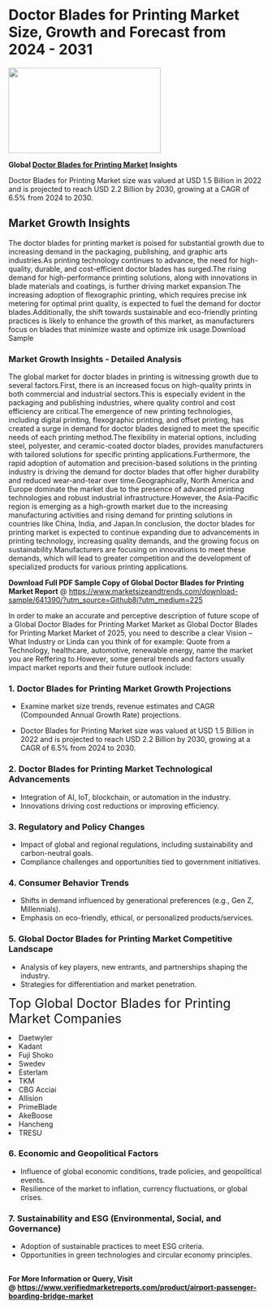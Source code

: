 <H1>Doctor Blades for Printing Market Size, Growth and Forecast from 2024 - 2031</H1><img class="aligncenter size-medium wp-image-584254" src="https://thirdeyenews.in/wp-content/uploads/2024/09/Global-Market-Research-300x168.jpeg" alt="" width="300" height="168" /><p><strong>Global&nbsp;<a href="https://www.marketsizeandtrends.com/download-sample/641390/?utm_source=Github8j?utm_medium=225">Doctor Blades for Printing Market</a> Insights</strong></p><p>Doctor Blades for Printing Market size was valued at USD 1.5 Billion in 2022 and is projected to reach USD 2.2 Billion by 2030, growing at a CAGR of 6.5% from 2024 to 2030.</p><p><h2>Market Growth Insights</h2> The doctor blades for printing market is poised for substantial growth due to increasing demand in the packaging, publishing, and graphic arts industries.As printing technology continues to advance, the need for high-quality, durable, and cost-efficient doctor blades has surged.The rising demand for high-performance printing solutions, along with innovations in blade materials and coatings, is further driving market expansion.The increasing adoption of flexographic printing, which requires precise ink metering for optimal print quality, is expected to fuel the demand for doctor blades.Additionally, the shift towards sustainable and eco-friendly printing practices is likely to enhance the growth of this market, as manufacturers focus on blades that minimize waste and optimize ink usage.Download Sample <h3>Market Growth Insights - Detailed Analysis</h3> The global market for doctor blades in printing is witnessing growth due to several factors.First, there is an increased focus on high-quality prints in both commercial and industrial sectors.This is especially evident in the packaging and publishing industries, where quality control and cost efficiency are critical.The emergence of new printing technologies, including digital printing, flexographic printing, and offset printing, has created a surge in demand for doctor blades designed to meet the specific needs of each printing method.The flexibility in material options, including steel, polyester, and ceramic-coated doctor blades, provides manufacturers with tailored solutions for specific printing applications.Furthermore, the rapid adoption of automation and precision-based solutions in the printing industry is driving the demand for doctor blades that offer higher durability and reduced wear-and-tear over time.Geographically, North America and Europe dominate the market due to the presence of advanced printing technologies and robust industrial infrastructure.However, the Asia-Pacific region is emerging as a high-growth market due to the increasing manufacturing activities and rising demand for printing solutions in countries like China, India, and Japan.In conclusion, the doctor blades for printing market is expected to continue expanding due to advancements in printing technology, increasing quality demands, and the growing focus on sustainability.Manufacturers are focusing on innovations to meet these demands, which will lead to greater competition and the development of specialized products for various printing applications.</p><p><span class=""><strong>Download Full PDF Sample Copy of Global Doctor Blades for Printing Market Report</strong> @ <a href="https://www.marketsizeandtrends.com/download-sample/641390/?utm_source=Github8j?utm_medium=225" target="_blank">https://www.marketsizeandtrends.com/download-sample/641390/?utm_source=Github8j?utm_medium=225</a></span></p><p>In order to make an accurate and perceptive description of future scope of a Global&nbsp;Doctor Blades for Printing Market Market as Global&nbsp;Doctor Blades for Printing Market Market of 2025, you need to describe a clear Vision &ndash; What Industry or Linda can you think of for example: Quote from a Technology, healthcare, automotive, renewable energy, name the market you are Reffering to.However, some general trends and factors usually impact market reports and their future outlook include:</p><h3>1.&nbsp;<strong>Doctor Blades for Printing Market Growth Projections</strong></h3><ul><li>Examine market size trends, revenue estimates and CAGR (Compounded Annual Growth Rate) projections.</li><li><p>Doctor Blades for Printing Market size was valued at USD 1.5 Billion in 2022 and is projected to reach USD 2.2 Billion by 2030, growing at a CAGR of 6.5% from 2024 to 2030.</p></li></ul><h3>2.&nbsp;<strong>Doctor Blades for Printing Market Technological Advancements</strong></h3><ul><li>Integration of AI, IoT, blockchain, or automation in the industry.</li><li>Innovations driving cost reductions or improving efficiency.</li></ul><h3>3.&nbsp;<strong>Regulatory and Policy Changes</strong></h3><ul><li>Impact of global and regional regulations, including sustainability and carbon-neutral goals.</li><li>Compliance challenges and opportunities tied to government initiatives.</li></ul><h3>4.&nbsp;<strong>Consumer Behavior Trends</strong></h3><ul><li>Shifts in demand influenced by generational preferences (e.g., Gen Z, Millennials).</li><li>Emphasis on eco-friendly, ethical, or personalized products/services.</li></ul><h3>5.&nbsp;<strong>Global Doctor Blades for Printing Market Competitive Landscape</strong></h3><ul><li>Analysis of key players, new entrants, and partnerships shaping the industry.</li><li>Strategies for differentiation and market penetration.</li></ul><p data-pm-slice="1 1 []"><span style="color: inherit; font-family: inherit; font-size: 25px;">Top Global Doctor Blades for Printing Market Companies</span></p><div class="" data-test-id=""><p><li>Daetwyler</li><li> Kadant</li><li> Fuji Shoko</li><li> Swedev</li><li> Esterlam</li><li> TKM</li><li> CBG Acciai</li><li> Allision</li><li> PrimeBlade</li><li> AkeBoose</li><li> Hancheng</li><li> TRESU</li></p></div><h3>6.&nbsp;<strong>Economic and Geopolitical Factors</strong></h3><ul><li>Influence of global economic conditions, trade policies, and geopolitical events.</li><li>Resilience of the market to inflation, currency fluctuations, or global crises.</li></ul><h3>7.&nbsp;<strong>Sustainability and ESG (Environmental, Social, and Governance)</strong></h3><ul><li>Adoption of sustainable practices to meet ESG criteria.</li><li>Opportunities in green technologies and circular economy principles.</li></ul><h2><strong style="font-size: 14px;">For More Information or Query, Visit @&nbsp;</strong><a style="background-color: #ffffff; font-size: 14px;" href="https://www.marketsizeandtrends.com/report/doctor-blades-for-printing-market/" target="_blank">https://www.verifiedmarketreports.com/product/airport-passenger-boarding-bridge-market</a></h2>